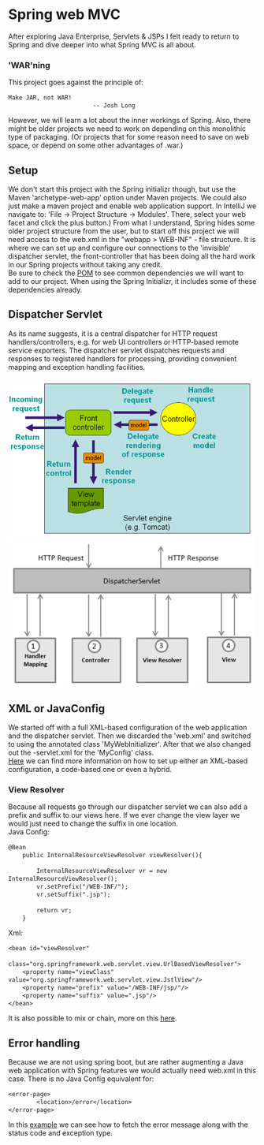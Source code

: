 # Spring web MVC
After exploring Java Enterprise, Servlets & JSPs I felt ready to return to Spring and dive deeper into what Spring MVC is all about.

### 'WAR'ning
This project goes against the principle of:

    Make JAR, not WAR!
                            -- Josh Long

However, we will learn a lot about the inner workings of Spring. Also, there might be older projects we need to work on depending on this
monolithic type of packaging. (Or projects that for some reason need to save on web space, or depend on some other advantages of .war.)

## Setup
We don't start this project with the Spring initializr though, but use the Maven 'archetype-web-app' option under Maven projects.
We could also just make a maven project and enable web application support. In IntelliJ we navigate to:
'File -> Project Structure -> Modules'. There, select your web facet and click the plus button.) 
From what I understand, Spring hides some older project structure from the user, but to start off this project we will need access to the web.xml
in the "webapp > WEB-INF" - file structure. It is where we can set up and configure our connections to the 'invisible' dispatcher servlet,
the front-controller that has been doing all the hard work in our Spring projects without taking any credit.  
Be sure to check the [POM](https://github.com/H3AR7B3A7/SpringMVC/blob/master/pom.xml) to see common dependencies we will want to add to our project.
When using the Spring Initializr, it includes some of these dependencies already.

## Dispatcher Servlet
As its name suggests, it is a central dispatcher for HTTP request handlers/controllers, e.g. for web UI controllers or HTTP-based remote service exporters.
The dispatcher servlet dispatches requests and responses to registered handlers for processing, providing convenient mapping and exception handling facilities.  
<br>
<img width="500" src="https://github.com/H3AR7B3A7/SpringMVC/blob/master/front-controller.png" alt="fc"><br>
<img width="500" src="https://github.com/H3AR7B3A7/SpringMVC/blob/master/dispatcher-servlet.png" alt="ds">

## XML or JavaConfig
We started off with a full XML-based configuration of the web application and the dispatcher servlet. Then we discarded the 'web.xml'
and switched to using the annotated class 'MyWebInitializer'. After that we also changed out the -servlet.xml for the 'MyConfig' class.  
[Here](https://docs.spring.io/spring-framework/docs/current/javadoc-api/org/springframework/web/WebApplicationInitializer.html)
we can find more information on how to set up either an XML-based configuration, a code-based one or even a hybrid.

### View Resolver
Because all requests go through our dispatcher servlet we can also add a prefix and suffix to our views here.
If we ever change the view layer we would just need to change the suffix in one location.  
Java Config:

    @Bean
        public InternalResourceViewResolver viewResolver(){
    
            InternalResourceViewResolver vr = new InternalResourceViewResolver();
            vr.setPrefix("/WEB-INF/");
            vr.setSuffix(".jsp");
    
            return vr;
        }
        
Xml:

    <bean id="viewResolver"
          class="org.springframework.web.servlet.view.UrlBasedViewResolver">
        <property name="viewClass" value="org.springframework.web.servlet.view.JstlView"/>
        <property name="prefix" value="/WEB-INF/jsp/"/>
        <property name="suffix" value=".jsp"/>
    </bean>

It is also possible to mix or chain, more on this [here](https://docs.spring.io/spring-framework/docs/3.0.0.M3/spring-framework-reference/html/ch16s05.html).

## Error handling
Because we are not using spring boot, but are rather augmenting a Java web application with Spring features we would actually need web.xml in this case.
There is no Java Config equivalent for:  

    <error-page>
            <location>/error</location>
    </error-page>
    
In this [example](https://www.baeldung.com/servlet-exceptions) we can see how to fetch the error message along with the status code and exception type.
